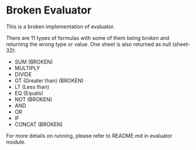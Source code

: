 # Broken Evaluator

This is a broken implementation of evaluator.

There are 11 types of formulas with some of them being broken and returning the wrong type or value. One sheet is also returned as null (sheet-32):

- SUM (BROKEN)
- MULTIPLY
- DIVIDE
- GT (Greater than) (BROKEN)
- LT (Less than)
- EQ (Equals)
- NOT (BROKEN)
- AND
- OR
- IF
- CONCAT (BROKEN)

For more details on running, please refer to README.md in evaluator module.
